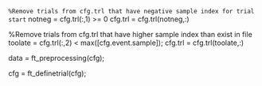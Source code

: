 `%Remove trials from cfg.trl that have negative sample index for trial start`
notneg = cfg.trl(:,1) >= 0
cfg.trl = cfg.trl(notneg,:)
  
%Remove trials from cfg.trl that have higher sample index than exist in file
toolate = cfg.trl(:,2) < max([cfg.event.sample]);
cfg.trl = cfg.trl(toolate,:)
  
data = ft_preprocessing(cfg);
    
cfg = ft_definetrial(cfg);
